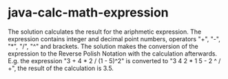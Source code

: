 # java-calc-math-expression
The solution calculates the result for the ariphmetic expression. The expression contains integer and decimal point numbers, 
operators "+", "-", "*", "/", "^" and brackets. The solution makes the conversion of the expression to the Reverse Polish Notation 
with the calculation afterwards. E.g. the expression "3 + 4 * 2 / (1 - 5)^2" is converted to "3 4 2 * 1 5 - 2 ^ / +", the result of 
the calculation is 3.5.
